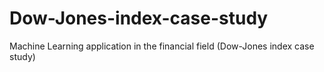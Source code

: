 # Dow-Jones-index-case-study
Machine Learning application in the financial field (Dow-Jones index case study)
